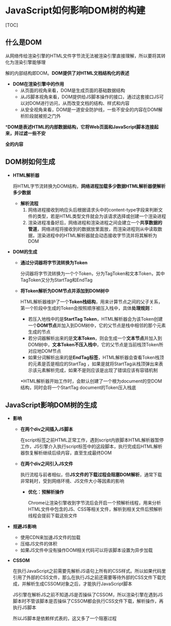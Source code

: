 # JavaScript如何影响DOM树的构建

[TOC]

## 什么是DOM

从网络传给渲染引擎的HTML文件字节流无法被渲染引擎直接理解，所以要将其转化为渲染引擎能够理

解的内部结构即DOM。**DOM提供了对HTML文档结构化的表述**

- **DOM在渲染引擎中的作用**
  - 从页面的视角来看，DOM是生成页面的基础数据结构
  - 从JS脚本视角来看，DOM提供给JS脚本操作的接口，通过这套接口JS可以对DOM进行访问，从而改变文档的结构、样式和内容
  - 从安全视角来看，DOM是一道安全防护线，一些不安全的内容在DOM解析阶段就被拒之门外

***DOM是表述HTML的内部数据结构，它将Web页面和JavaScript脚本连接起来，并过滤一些不安**

**全的内容**



## DOM树如何生成

- **HTML解析器**

  将HTML字节流转换为DOM结构，**网络进程加载多少数据HTML解析器便解析多少数据**

  - **解析流程**
    1. 网络进程接收到响应头后根据请求头中的content-type字段来判断文件的类型，若是HTML类型文件就会为该请求选择或创建一个渲染进程
    2. 渲染进程准备好后，网络进程和渲染进程之间会建立一个**共享数据的管道**，网络进程将接收到的数据放里面放，而渲染进程则从中读取数据，渲染进程中的HTML解析器就会动态接收字节流并将其解析为DOM

- **DOM的生成**

  - **通过分词器将字节流转换为Token**

    分词器将字节流转换为一个个Token，分为TagToken和文本Token，其中TagToken又分为StartTag和EndTag

  - **将Token解析为DOM节点并添加到DOM树中**

    HTML解析器维护了一个**Token栈结构**，用来计算节点之间的父子关系，第一个阶段中生成的Token会按照顺序被压入栈中，具体**处理规则**：

    - 若压入地栈中的是**StartTag Token**，HTML解析器会为该Token创建一个**DOM节点**并加入到DOM树中，它的父节点是栈中相邻的那个元素生成的节点
    - 若分词器解析出来的是**文本Token**，则会生成一个**文本节点**并加入到DOM树中，**文本Token不压入栈中**，它的父节点是当前栈顶Token所对应地DOM节点
    - 如果分词解析出来的是**EndTag标签**，HTML解析器会查看Token栈顶的元素是否是相应的StartTag ，如果是就将StartTag从栈顶弹出来表示该元素解析完成，如果不是则应该是出现了错误应该有容错机制

    *HTML解析器开始工作时，会默认创建了一个根为document的空DOM结构，同时会将一个StartTag document的Token压入栈底



## JavaScript影响DOM树的生成

- **影响**

  - **在两个div之间插入JS脚本**

    在script标签之前HTML正常工作，遇到script内嵌脚本HTML解析器暂停工作，JS引擎介入执行script标签中的这段脚本，执行完成后HTML解析器恢复解析继续后续内容，直至生成最终DOM

  - **在两个div之间引入JS文件**

    执行流程与前者相似，但**JS文件的下载过程会阻塞DOM解析**，通常下载非常耗时，受到网络环境、JS文件大小等因素的影响

    - **优化：预解析操作**

      Chrome让渲染引擎收到字节流后会开启一个预解析线程，用来分析HTML文件中包含的JS、CSS等相关文件，解析到相关文件后预解析线程会提前下载这些文件

- **规避JS影响**

  - 使用CDN来加速JS文件的加载
  - 压缩JS文件的体积
  - 如果JS文件中没有操作DOM相关代码可以将该脚本设置为异步加载

- **CSSOM**

  在执行JavaScript之前需要先解析JS语句上所有的CSS样式。所以如果代码里引用了外部的CSS文件，那么在执行JS之前还需要等待外部的CSS文件下载完成，并解析生成CSSOM对象之后，才能执行JavaScript脚本

  JS引擎在解析JS之前不知道JS是否操纵了CSSOM，所以渲染引擎在遇到JS脚本时不管该脚本是否操纵了CSSOM都会执行CSS文件下载，解析操作，再执行JS脚本

  所以JS脚本是依赖样式表的，这又多了一个阻塞过程